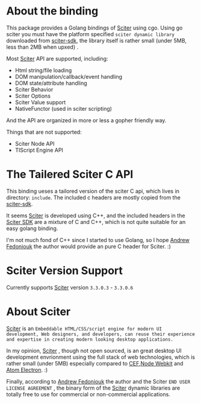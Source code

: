 # About the binding
This package provides a Golang bindings of [Sciter][] using cgo. 
Using go sciter you must have the platform specified `sciter dynamic library` 
downloaded from [sciter-sdk][], the library itself is rather small
 (under 5MB, less than 2MB when upxed) .

Most [Sciter][] API are supported, including:

 * Html string/file loading
 * DOM manipulation/callback/event handling
 * DOM state/attribute handling
 * Sciter Behavior
 * Sciter Options
 * Sciter Value support
 * NativeFunctor (used in sciter scripting)

And the API are organized in more or less a gopher friendly way.

Things that are not supported:

 * Sciter Node API
 * TIScript Engine API

# The Tailered Sciter C API
This binding ueses a tailored version of the sciter C api, which lives in directory: `include`. The included c headers are mostly copied from the 
[sciter-sdk][].

It seems [Sciter][] is developed using C++, and the included headers in the 
[Sciter SDK][sciter-sdk] are a mixture of C and C++, which is not 
quite suitable for an easy golang binding. 

I'm not much fond of C++ since I started to use Golang, so I hope 
[Andrew Fedoniouk][author] the author would provide an pure C header for Sciter. :)

# Sciter Version Support
Currently supports [Sciter][] version `3.3.0.3` - `3.3.0.6`

[Sciter]: http://sciter.com/
[sciter-sdk]: http://sciter.com/sdk/sciter-sdk-3.zip

# About Sciter

[Sciter][] is an `Embeddable HTML/CSS/script engine for modern UI development, Web designers, and developers, can reuse their experience and expertise in creating modern looking desktop applications.`

In my opinion, [Sciter][] , though not open sourced, is an great 
desktop UI development envrionment using the full stack of web technologies, 
which is rather small (under 5MB) especially compared to [CEF][],[Node Webkit][nw] and [Atom Electron][electron]. :)

Finally, according to [Andrew Fedoniouk][author] the author and the Sciter 
`END USER LICENSE AGREEMENT` , the binary form of the [Sciter][] 
dynamic libraries are totally free to use for commercial or 
non-commercial applications.

[CEF]:https://bitbucket.org/chromiumembedded/cef
[nw]: https://github.com/nwjs/nw.js
[electron]:https://github.com/atom/electron

[author]: http://sciter.com/about/